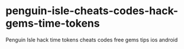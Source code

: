 # penguin-isle-cheats-codes-hack-gems-time-tokens
Penguin Isle hack time tokens cheats codes free gems tips ios android
